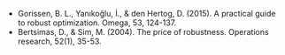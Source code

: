 
- Gorissen, B. L., Yanıkoğlu, İ., & den Hertog, D. (2015). A practical guide to robust
  optimization. Omega, 53, 124-137.
- Bertsimas, D., & Sim, M. (2004). The price of robustness. Operations research, 52(1),
  35-53.
